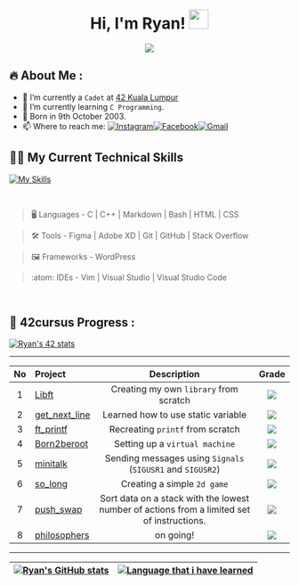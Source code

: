<h1 align="center">Hi, I'm Ryan! <img src="https://media.giphy.com/media/hvRJCLFzcasrR4ia7z/giphy.gif" width="35"></h1>
<p align="center">
  <a href="https://github.com/DenverCoder1/readme-typing-svg"><img src="https://readme-typing-svg.herokuapp.com?lines=42+Kuala+Lumpur+Student;Want%20to%20implement%20a%20real%20life%20Time%20Machine.&center=true&width=500&height=50"></a>
</p>

## 🔥 About Me :
- 🔭 I’m currently a `Cadet` at [42 Kuala Lumpur](https://42kl.edu.my/)
- 🌱 I’m currently learning `C Programming`.
- 👦 Born in 9th October 2003.
- 📫 Where to reach me: <a href="https://www.instagram.com/weijun._/?hl=en" target="_blank"><img src="https://img.shields.io/badge/Instagram-%23E4405F.svg?&style=flat-square&logo=instagram&logoColor=white" alt="Instagram"></a><a href="https://www.facebook.com/ryan.lim.42" target="_blank"><img src="https://img.shields.io/badge/Facebook-%231877F2.svg?&style=flat-square&logo=facebook&logoColor=white" alt="Facebook"><a href="mailto:weijunlimmm@gmail.com" target="_blank"><img src="https://img.shields.io/badge/-Gmail-d95040?style=flat-square&logo=gmail&logoColor=white" alt="Gmail"></a></a>

## 🧑‍💻 My Current Technical Skills

[![My Skills](https://skillicons.dev/icons?i=c,cpp,md,bash,vim,vscode,stackoverflow,html,css,github,git,figma,xd,wordpress,visualstudio)](https://skillicons.dev)

<br>

> :desktop_computer:  Languages - C | C++ | Markdown | Bash | HTML | CSS

> :hammer_and_wrench:  Tools - Figma | Adobe XD | Git | GitHub | Stack Overflow

> :framed_picture:  Frameworks -  WordPress

> :atom:  IDEs - Vim | Visual Studio | Visual Studio Code

<br>

## 📝 42cursus Progress :	

[![Ryan's 42 stats](https://badge42.vercel.app/api/v2/cl31j44h0007809mep6of7oak/stats?cursusId=21&coalitionId=180)](https://profile.intra.42.fr/users/welim)

---

| No  | Project                                     | Description                            | Grade   |
| :-: | :------------------------------------------ | :------------------------------------: | :-----: |
| 1   | [Libft](../../../42_libft)                  | Creating my own `library` from scratch | ![](https://badge42.vercel.app/api/v2/cl31j44h0007809mep6of7oak/project/2609986)     |
| 2   | [get_next_line](../../../42_get_next_line)  | Learned how to use static variable     | ![](https://badge42.vercel.app/api/v2/cl31j44h0007809mep6of7oak/project/2609986)     |
| 3   | [ft_printf](../../../42_ft_printf)          | Recreating `printf` from scratch       | ![](https://badge42.vercel.app/api/v2/cl31j44h0007809mep6of7oak/project/2569549)     |
| 4   | [Born2beroot](../../../42_born2beroot)      | Setting up a `virtual machine`         | ![](https://badge42.vercel.app/api/v2/cl31j44h0007809mep6of7oak/project/2609986)     |
| 5  | [minitalk](../../../42_minitalk)             | Sending messages using `Signals` (`SIGUSR1` and `SIGUSR2`) | ![](https://badge42.vercel.app/api/v2/cl31j44h0007809mep6of7oak/project/2609986)     |
| 6   | [so_long](../../../42_so_long)              | Creating a simple `2d game`            | ![](https://badge42.vercel.app/api/v2/cl31j44h0007809mep6of7oak/project/2609986)     |
| 7   | [push_swap](../../../42_push_swap)          | Sort data on a stack with the lowest number of actions from a limited set of instructions.  | ![](https://badge42.vercel.app/api/v2/cl31j44h0007809mep6of7oak/project/2655796)     |
| 8   | [philosophers](../../../42_philosophers)          | on going!                        | ![](https://badge42.vercel.app/api/v2/cl31j44h0007809mep6of7oak/project/2655796)     |

---

| [![Ryan's GitHub stats](https://github-readme-stats.vercel.app/api?username=Ry4nnnn&count_private=true&show_icons=true&hide=issues&hide_border=true&theme=tokyonight)](https://github.com/Ry4nnnn?tab=repositories) | [![Language that i have learned](https://github-readme-stats.vercel.app/api/top-langs/?username=Ry4nnnn&layout=compact&hide_border=true&theme=tokyonight)](https://github.com/Ry4nnnn?tab=repositories) |
|:-:|:-:|
